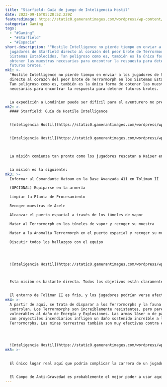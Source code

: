 ```yaml
---
title: "Starfield: Guía de juego de Inteligencia Hostil"
date: 2023-09-16T05:28:52.229Z
featuredimage: https://static0.gamerantimages.com/wordpress/wp-content/uploads/2023/09/20230914170935_1.jpg?q=50&fit=contain&w=1140&h=&dpr=1.5
categoria: Gaming
tags:
  - "#Gaming"
  - "#Starfield"
  - "#Espacio"
short-description: '"Hostile Intelligence no pierde tiempo en enviar a los
  jugadores de Starfield directo al corazón del peor brote de Terrormorph en los
  Sistemas Establecidos. Tan peligroso como es, también es la única forma de
  obtener las muestras necesarias para encontrar la respuesta para detener
  futuros brotes.'
mk1: >-
  "Hostile Intelligence no pierde tiempo en enviar a los jugadores de Starfield
  directo al corazón del peor brote de Terrormorph en los Sistemas Establecidos.
  Tan peligroso como es, también es la única forma de obtener las muestras
  necesarias para encontrar la respuesta para detener futuros brotes.


  La expedición a Londinion puede ser difícil para el aventurero no preparado, pero también ofrece algunos de los mejores objetos que los jugadores pueden obtener en Starfield. Aquí tienes una guía rápida sobre cómo completar este acto climático de la línea de misiones de UC Vanguard.
mk2: >-
  #### Starfield: Guía de Hostile Intelligence


  ![nteligencia Hostil](https://static0.gamerantimages.com/wordpress/wp-content/uploads/2023/09/20230914155332_1-1.jpg?q=50&fit=contain&w=750&h=415&dpr=1.5 "nteligencia Hostil")


  ![nteligencia Hostil](https://static0.gamerantimages.com/wordpress/wp-content/uploads/2023/09/starfield-antixeno-spacesuit-location-1.jpg?q=50&fit=contain&w=750&h=415&dpr=1.5 "nteligencia Hostil")

   

  La misión comienza tan pronto como los jugadores rescatan a Kaiser en la misión Reliquias de Guerra. Después de hablar con Hadrian en la sede de los Diablos Rojos, ella dirá que la clave para detener más brotes de Terrormorph es ir a Londinion, el lugar de uno de los peores ataques en la historia de UC. Afortunadamente, ya hay una destacamento de tropas de UC estacionadas allí.


  La misión es la siguiente:
mk3: >-
  Informar al Comandante Hatoum en la Base Avanzada 411 en Toliman II

  (OPCIONAL) Equiparse en la armería

  Limpiar la Planta de Procesamiento

  Recoger muestras de Acele

  Alcanzar el puerto espacial a través de los túneles de vapor

  Matar al Terrormorph en los túneles de vapor y recoger su muestra

  Matar a la Anomalía Terrormorph en el puerto espacial y recoger su muestra

  Discutir todos los hallazgos con el equipo




  ![nteligencia Hostil](https://static0.gamerantimages.com/wordpress/wp-content/uploads/2023/09/20230914165743_1.jpg?q=50&fit=crop&w=1500&dpr=1.5 "nteligencia Hostil")



  Esta misión es bastante directa. Todos los objetivos están claramente marcados con indicadores de misión, y el mapa en sí es lineal en exceso. Antes de adentrarse en la Planta de Procesamiento, es altamente recomendable que los jugadores visiten primero la armería. Allí encontrarán el Traje Espacial UC Antixeno junto con una gran cantidad de armas y suministros adicionales. El traje está diseñado para defenderse contra alienígenas, y los jugadores necesitarán toda la protección que puedan obtener.


  El entorno de Toliman II es frío, y los jugadores podrían verse afectados por la Congelación mientras avanzan en la misión. Llevar un poco de Gel Curativo ayudará a deshacerse rápidamente de este efecto negativo. Algunos de estos pueden aparecer en las áreas de suministro que se encuentran entre las grandes batallas.
mk4: >-
  A partir de aquí, se trata de disparar a los Terrormorphs y la fauna que
  controlan. Los Terrormorphs son increíblemente resistentes, pero parecen ser
  vulnerables al daño de Energía y Explosiones. Las armas láser o de partículas
  con proyectiles incendiarios infligen un daño sostenido increíble a los
  Terrormorphs. Las minas terrestres también son muy efectivas contra ellos.




  ![nteligencia Hostil](https://static0.gamerantimages.com/wordpress/wp-content/uploads/2023/09/20230914172127_1.jpg?q=50&fit=crop&w=1500&dpr=1.5 "nteligencia Hostil")
mk5: >-
  

  El único lugar real aquí que podría complicar la carrera de un jugador es la pelea en el puerto espacial. La Anomalía Terrormorph es significativamente más grande y resistente que cualquiera de sus congéneres más comunes, y tiene la capacidad de invocar más alienígenas al combate. Antes de llegar al lado opuesto del puerto espacial, los jugadores deben colocar cada mina terrestre que tengan en su inventario cerca del marcador de misión para poder reducir una buena cantidad de la HP del gigante alienígena antes de que comience la pelea.


  El Campo de Anti-Gravedad es probablemente el mejor poder a usar aquí, ya que puede suspender a múltiples alienígenas entrantes a la vez. Ayudará a mantener la presión alejada de los jugadores mientras enfocan su fuego en el gigantesco Terrormorph. Una vez que esté muerto, regresa a la Base Avanzada 441 y habla con el equipo. Esto llevará a la parte final de la línea de misiones de UC Vanguard."
---
```

